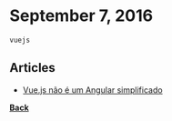 # September 7, 2016

`vuejs`

## Articles

- [Vue.js não é um Angular simplificado](https://blog.codecasts.com.br/vue-js-nao-e-um-angular-simplificado-6394c18cc689#.ji6bolny0)


[__Back__](../README.md#sep)

